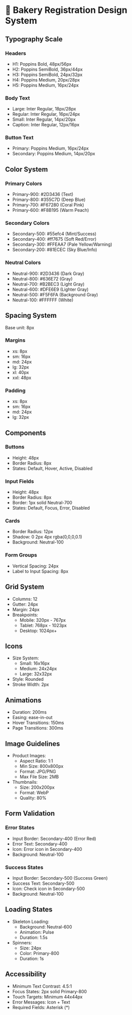 # 🎨 Bakery Registration Design System

## Typography Scale

### Headers
- H1: Poppins Bold, 48px/56px
- H2: Poppins SemiBold, 36px/44px
- H3: Poppins SemiBold, 24px/32px
- H4: Poppins Medium, 20px/28px
- H5: Poppins Medium, 16px/24px

### Body Text
- Large: Inter Regular, 18px/28px
- Regular: Inter Regular, 16px/24px
- Small: Inter Regular, 14px/20px
- Caption: Inter Regular, 12px/16px

### Button Text
- Primary: Poppins Medium, 16px/24px
- Secondary: Poppins Medium, 14px/20px

## Color System

### Primary Colors
- Primary-900: #2D3436 (Text)
- Primary-800: #355C7D (Deep Blue)
- Primary-700: #F67280 (Coral Pink)
- Primary-600: #F8B195 (Warm Peach)

### Secondary Colors
- Secondary-500: #55efc4 (Mint/Success)
- Secondary-400: #ff7675 (Soft Red/Error)
- Secondary-300: #FFEAA7 (Pale Yellow/Warning)
- Secondary-200: #81ECEC (Sky Blue/Info)

### Neutral Colors
- Neutral-900: #2D3436 (Dark Gray)
- Neutral-800: #636E72 (Gray)
- Neutral-700: #B2BEC3 (Light Gray)
- Neutral-600: #DFE6E9 (Lighter Gray)
- Neutral-500: #F5F6FA (Background Gray)
- Neutral-100: #FFFFFF (White)

## Spacing System
Base unit: 8px

### Margins
- xs: 8px
- sm: 16px
- md: 24px
- lg: 32px
- xl: 40px
- xxl: 48px

### Padding
- xs: 8px
- sm: 16px
- md: 24px
- lg: 32px

## Components

### Buttons
- Height: 48px
- Border Radius: 8px
- States: Default, Hover, Active, Disabled

### Input Fields
- Height: 48px
- Border Radius: 8px
- Border: 1px solid Neutral-700
- States: Default, Focus, Error, Disabled

### Cards
- Border Radius: 12px
- Shadow: 0 2px 4px rgba(0,0,0,0.1)
- Background: Neutral-100

### Form Groups
- Vertical Spacing: 24px
- Label to Input Spacing: 8px

## Grid System
- Columns: 12
- Gutter: 24px
- Margin: 24px
- Breakpoints:
  - Mobile: 320px - 767px
  - Tablet: 768px - 1023px
  - Desktop: 1024px+

## Icons
- Size System:
  - Small: 16x16px
  - Medium: 24x24px
  - Large: 32x32px
- Style: Rounded
- Stroke Width: 2px

## Animations
- Duration: 200ms
- Easing: ease-in-out
- Hover Transitions: 150ms
- Page Transitions: 300ms

## Image Guidelines
- Product Images:
  - Aspect Ratio: 1:1
  - Min Size: 800x800px
  - Format: JPG/PNG
  - Max File Size: 2MB
- Thumbnails:
  - Size: 200x200px
  - Format: WebP
  - Quality: 80%

## Form Validation
### Error States
- Input Border: Secondary-400 (Error Red)
- Error Text: Secondary-400
- Icon: Error icon in Secondary-400
- Background: Neutral-100

### Success States
- Input Border: Secondary-500 (Success Green)
- Success Text: Secondary-500
- Icon: Check icon in Secondary-500
- Background: Neutral-100

## Loading States
- Skeleton Loading:
  - Background: Neutral-600
  - Animation: Pulse
  - Duration: 1.5s
- Spinners:
  - Size: 24px
  - Color: Primary-800
  - Duration: 1s

## Accessibility
- Minimum Text Contrast: 4.5:1
- Focus States: 2px solid Primary-800
- Touch Targets: Minimum 44x44px
- Error Messages: Icon + Text
- Required Fields: Asterisk (*)
